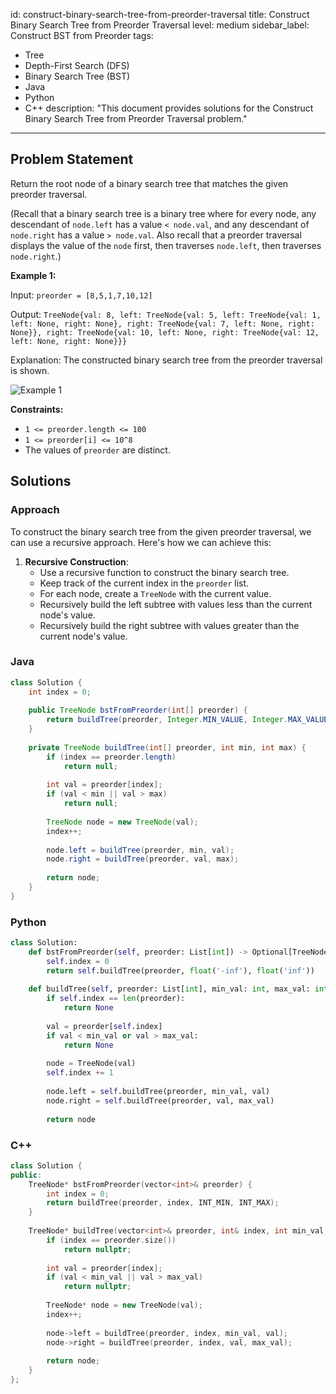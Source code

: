 id: construct-binary-search-tree-from-preorder-traversal
title: Construct Binary Search Tree from Preorder Traversal
level: medium
sidebar_label: Construct BST from Preorder
tags:
  - Tree
  - Depth-First Search (DFS)
  - Binary Search Tree (BST)
  - Java
  - Python
  - C++
description: "This document provides solutions for the Construct Binary Search Tree from Preorder Traversal problem."
---

## Problem Statement

Return the root node of a binary search tree that matches the given preorder traversal.

(Recall that a binary search tree is a binary tree where for every node, any descendant of `node.left` has a value `< node.val`, and any descendant of `node.right` has a value `> node.val`. Also recall that a preorder traversal displays the value of the `node` first, then traverses `node.left`, then traverses `node.right`.)

**Example 1:**

Input: `preorder = [8,5,1,7,10,12]`

Output: `TreeNode{val: 8, left: TreeNode{val: 5, left: TreeNode{val: 1, left: None, right: None}, right: TreeNode{val: 7, left: None, right: None}}, right: TreeNode{val: 10, left: None, right: TreeNode{val: 12, left: None, right: None}}}`

Explanation:
The constructed binary search tree from the preorder traversal is shown.

![Example 1](images/example1.png)

**Constraints:**

- `1 <= preorder.length <= 100`
- `1 <= preorder[i] <= 10^8`
- The values of `preorder` are distinct.

## Solutions

### Approach

To construct the binary search tree from the given preorder traversal, we can use a recursive approach. Here's how we can achieve this:

1. **Recursive Construction**:
   - Use a recursive function to construct the binary search tree.
   - Keep track of the current index in the `preorder` list.
   - For each node, create a `TreeNode` with the current value.
   - Recursively build the left subtree with values less than the current node's value.
   - Recursively build the right subtree with values greater than the current node's value.

### Java

```java
class Solution {
    int index = 0;
    
    public TreeNode bstFromPreorder(int[] preorder) {
        return buildTree(preorder, Integer.MIN_VALUE, Integer.MAX_VALUE);
    }
    
    private TreeNode buildTree(int[] preorder, int min, int max) {
        if (index == preorder.length)
            return null;
        
        int val = preorder[index];
        if (val < min || val > max)
            return null;
        
        TreeNode node = new TreeNode(val);
        index++;
        
        node.left = buildTree(preorder, min, val);
        node.right = buildTree(preorder, val, max);
        
        return node;
    }
}
```

### Python

```python
class Solution:
    def bstFromPreorder(self, preorder: List[int]) -> Optional[TreeNode]:
        self.index = 0
        return self.buildTree(preorder, float('-inf'), float('inf'))
    
    def buildTree(self, preorder: List[int], min_val: int, max_val: int) -> Optional[TreeNode]:
        if self.index == len(preorder):
            return None
        
        val = preorder[self.index]
        if val < min_val or val > max_val:
            return None
        
        node = TreeNode(val)
        self.index += 1
        
        node.left = self.buildTree(preorder, min_val, val)
        node.right = self.buildTree(preorder, val, max_val)
        
        return node
```

### C++

```cpp
class Solution {
public:
    TreeNode* bstFromPreorder(vector<int>& preorder) {
        int index = 0;
        return buildTree(preorder, index, INT_MIN, INT_MAX);
    }
    
    TreeNode* buildTree(vector<int>& preorder, int& index, int min_val, int max_val) {
        if (index == preorder.size())
            return nullptr;
        
        int val = preorder[index];
        if (val < min_val || val > max_val)
            return nullptr;
        
        TreeNode* node = new TreeNode(val);
        index++;
        
        node->left = buildTree(preorder, index, min_val, val);
        node->right = buildTree(preorder, index, val, max_val);
        
        return node;
    }
};
